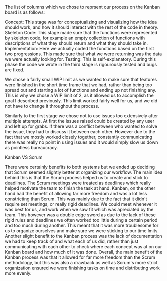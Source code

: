 The list of columns which we  chose to reprsent our process on the Kanban board is as follows:

Concept: This stage was for conceptualizing and visualizing how the idea should work, and how it should interact with the rest of the code in theory.
Skeleton Code: This stage made sure that the functions were represented by skeleton code, for example an empty collection of functions with descriptions of what they should return and what they should take in. 
Implementation: Here we actually coded the functions based on the first two progressions. This made sure that what we were returning was the data we were actually looking for.
Testing: This is self-explanatory. During this phase the code we wrote in the third stage is rigourously tested and bugs are fixed. 

We chose a fairly small WIP limit as we wanted to make sure that features were finished in the short time frame that we had, rather than being too spread out and starting a lot of functions and ending up not finishing any.
This is why we chose a WIP limit of 2, as it allowed us to accomplish the goal I described previously. This limit worked fairly well for us, and we did not have to change it throughout the process. 

Similarly to the first stage we chose not to use issues too extensively after multiple attempts. At first the issues raised could be created by any user and left up for grabs. If there was a conflict between who wanted
to solve the issue, they had to discuss it between each other. However due to the fact that we mostly worked closely together, constantly communicating there was really no point in using issues and it would simply slow us down 
as pointless bureaucracy. 

Kanban VS Scrum

There were certainly benefits to both systems but we ended up deciding that Scrum seemed slightly better at organizing our workflow. The main idea behind this is that the Scrum process helped us to create and stick to deadlines.
The Scrum meetings were treated as deadlines which really helped motivate the team to finish the task at hand. Kanban, on the other hand had the benefit of allowing far more freedom and was a lot less constricting than Scrum.
This was mainly due to the fact that it didn't require set meetings, or really rigid deadlines. We could meet whenever it was best for us, and work when we saw fit which was apreciated by the team. This however was a double edge
sword as due to the lack of these rigid rules and deadlines we often worked too little during a certain period and too much during another. This meant that it was more troublesome for us to organize ourselves and make sure we 
were sticking to our time lmits. Another slight benefit to the Kanban process was the lack of documentation we had to keep track of and what each of us did, rather than just communicating with each other to check where each 
concept was at on our Kanban board and how much of it was done. Overall, the main benefit of the Kanban process was that it allowed for far more freedom than the Scrum methodology, but this was also a drawback as well as Scrum's
more strict organization ensured we were finishing tasks on time and distributing work more evenly. 
